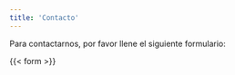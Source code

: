 ```yaml
---
title: 'Contacto'
---
```


Para contactarnos, por favor llene el siguiente formulario:

{{< form >}}

